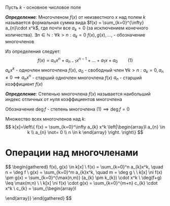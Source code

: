 Пусть $k$ - основное числовое поле


***Определение***: Многочленом $f(x)$ от неизвестного $x$ над полем $k$ называется формальная сумма вида $f(x) = \sum_{k=0}^{\infty} a_{n}\cdot x^k$, где почти все $a_{k}=0$ (за исключением конечного количества). $\exists n \in \mathbb{N}: \forall k> n: a_{k}= 0$
$f(x), g(x), \dots,$ - обозначение многочленов

Из определения следует:
$$
f(x) = a_{n}x^n + a_{n-1}x^{n-1} + \dots + a_{1}x + a_{0} \qquad (1)
$$
$a_{k}x^k$ - одночлен многочлена $f(x)$, $a_{0}$ - свободный член
$\forall k > n: a_{k} = 0, a_{n} \not = 0 \implies a_{n}x^n$ - старший одночлен многочлена $f(x)$
$a_{n}$ - старший коэффициент $f(x)$

***Определение***: Степенью многочлена $f(x)$ называется наибольший индекс отличных от нуля коэффициентов многочлена

Обозначение $\deg f$ - степень многочлена
$(1) \implies \deg f =0$

Множество всех многочленов над $k$:
$$
k[x]=\left\{  f(x) = \sum_{k=0}^\infty a_{k} x^k \left|\begin{array}l
a_{n} \in k \\
a_{n} \not= 0 \\
n \in k
\end{array} \right. \right\}
$$

# Операции над многочленами
$$
\begin{gathered}
f(x), g(x) \in k[x] \\
f(x) = \sum_{k=0}^n a_{k}x^k, \quad n = \deg f \\
g(x) = \sum_{k=0}^m a_{k}x^k, \quad m = \deg g \\ \\
k[x] \ni f(x) \pm g(x) = \sum_{k=0}^{\max(n,m)} (a_{k} \pm k_{k}) \cdot x^k \\
\deg(f+g) \leq \max(m;n) \\ \\
k[x] \ni f(x) \cdot g(x) = \sum_{k=0}^{m+n} c_{k} \cdot x^k \\
c_{k} = \sum_{\begin{array}l

\end{array}}
\end{gathered}
$$